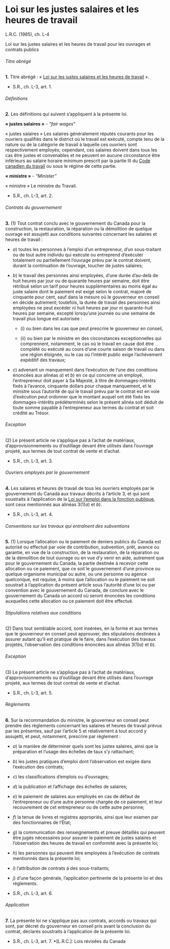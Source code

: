 # Loi sur les justes salaires et les heures de travail

L.R.C. (1985), ch. L-4

Loi sur les justes salaires et les heures de travail pour les ouvrages et contrats publics

###### Titre abrégé

**1.** Titre abrégé : « [Loi sur les justes salaires et les heures de travail](/canada/fra/lois/L/L-4.md) ».

  * S.R., ch. L-3, art. 1.

###### Définitions

**2.** Les définitions qui suivent s’appliquent à la présente loi.

**« justes salaires »** - _“fair wages”_

    

« justes salaires » Les salaires généralement réputés courants pour les ouvriers qualifiés dans le district où le travail est exécuté, compte tenu de la nature ou de la catégorie de travail à laquelle ces ouvriers sont respectivement employés; cependant, ces salaires doivent dans tous les cas être justes et convenables et ne peuvent en aucune circonstance être inférieurs au salaire horaire minimum prescrit par la partie III du [Code canadien du travail](/canada/fra/lois/L/L-2.md) ou sous le régime de cette partie.

**« ministre »** - _“Minister”_

    

« ministre » Le ministre du Travail.

  * S.R., ch. L-3, art. 2.

###### Contrats du gouvernement

**3.** (1) Tout contrat conclu avec le gouvernement du Canada pour la construction, la restauration, la réparation ou la démolition de quelque ouvrage est assujetti aux conditions suivantes concernant les salaires et heures de travail :

  * _a_) toutes les personnes à l’emploi d’un entrepreneur, d’un sous-traitant ou de tout autre individu qui exécute ou entreprend d’exécuter totalement ou partiellement l’ouvrage prévu par le contrat doivent, durant la continuation de l’ouvrage, toucher de justes salaires;

  * _b_) le travail des personnes ainsi employées, d’une durée d’au-delà de huit heures par jour ou de quarante heures par semaine, doit être rétribué selon un tarif pour heures supplémentaires au moins égal au juste salaire dont le paiement est exigé selon le contrat, majoré de cinquante pour cent, sauf dans la mesure où le gouverneur en conseil en décide autrement; toutefois, la durée de travail des personnes ainsi employées ne peut excéder ni huit heures par jour ni quarante-huit heures par semaine, excepté lorsqu’une journée ou une semaine de travail plus longue est autorisée :

    * (i) ou bien dans les cas que peut prescrire le gouverneur en conseil,

    * (ii) ou bien par le ministre en des circonstances exceptionnelles qui comprennent, notamment, le cas où le travail en cause doit être complété ou exécuté au cours d’une courte saison de travail ou dans une région éloignée, ou le cas où l’intérêt public exige l’achèvement expéditif des travaux;

  * _c_) advenant un manquement dans l’exécution de l’une des conditions énoncées aux alinéas _a_) et _b_) en ce qui concerne un employé, l’entrepreneur doit payer à Sa Majesté, à titre de dommages-intérêts fixés à l’avance, cinquante dollars pour chaque manquement, et le ministre sous l’autorité de qui le travail prévu par le contrat est en voie d’exécution peut ordonner que le montant auquel ont été fixés les dommages-intérêts prédéterminés selon le présent alinéa soit déduit de toute somme payable à l’entrepreneur aux termes du contrat et soit crédité au Trésor.

###### Exception

(2) Le présent article ne s’applique pas à l’achat de matériaux, d’approvisionnements ou d’outillage devant être utilisés dans l’ouvrage projeté, aux termes de tout contrat de vente et d’achat.

  * S.R., ch. L-3, art. 3.

###### Ouvriers employés par le gouvernement

**4.** Les salaires et heures de travail de tous les ouvriers employés par le gouvernement du Canada aux travaux décrits à l’article 3, et qui sont soustraits à l’application de la [Loi sur l’emploi dans la fonction publique](/canada/fra/lois/P/P-33.01.md), sont ceux mentionnés aux alinéas 3(1)_a_) et _b_).

  * S.R., ch. L-3, art. 4.

###### Conventions sur les travaux qui entraînent des subventions

**5.** (1) Lorsque l’allocation ou le paiement de deniers publics du Canada est autorisé ou effectué par voie de contribution, subvention, prêt, avance ou garantie, en vue de la construction, de la restauration, de la réparation ou de la démolition de tout ouvrage ou en vue d’y venir en aide, autrement que pour le gouvernement du Canada, la partie destinée à recevoir cette allocation ou ce paiement, que ce soit le gouvernement d’une province ou quelque organisme municipal ou autre, ou une personne ou agence quelconque, est requise, à moins que l’allocation ou le paiement ne soit soustrait à l’application du présent article sous l’autorité d’une loi ou par convention avec le gouvernement du Canada, de conclure avec le gouvernement du Canada un accord où seront énoncées les conditions auxquelles cette allocation ou ce paiement doit être effectué.

###### Stipulations relatives aux conditions

(2) Dans tout semblable accord, sont insérées, en la forme et aux termes que le gouverneur en conseil peut approuver, des stipulations destinées à assurer autant qu’il est pratique de le faire, dans l’exécution des travaux projetés, l’observation des conditions énoncées aux alinéas 3(1)_a_) et _b_).

###### Exception

(3) Le présent article ne s’applique pas à l’achat de matériaux, d’approvisionnements ou d’outillage devant être utilisés dans l’ouvrage projeté, aux termes de tout contrat de vente et d’achat.

  * S.R., ch. L-3, art. 5.

###### Règlements

**6.** Sur la recommandation du ministre, le gouverneur en conseil peut prendre des règlements concernant les salaires et heures de travail prévus par les présentes, sauf par l’article 5 et relativement à tout accord y assujetti, et peut, notamment, prescrire par règlement :

  * _a_) la manière de déterminer quels sont les justes salaires, ainsi que la préparation et l’usage des échelles de taux s’y rattachant;

  * _b_) les justes pratiques d’emploi dont l’observation est exigée dans l’exécution des contrats;

  * _c_) les classifications d’emplois ou d’ouvrages;

  * _d_) la publication et l’affichage des échelles de salaires;

  * _e_) le paiement de salaires aux employés en cas de défaut de l’entrepreneur ou d’une autre personne chargée de ce paiement, et leur recouvrement de cet entrepreneur ou de cette autre personne;

  * _f_) la tenue de livres et registres appropriés, ainsi que leur examen par des fonctionnaires de l’État;

  * _g_) la communication des renseignements et preuve détaillés qui peuvent être jugés nécessaires pour assurer le paiement de justes salaires et l’observation des heures de travail en conformité avec la présente loi;

  * _h_) les personnes qui peuvent être employées à l’exécution de contrats mentionnés dans la présente loi;

  * _i_) l’attribution de contrats à des sous-traitants;

  * _j_) d’une façon générale, l’application pertinente de la présente loi et des règlements.

  * S.R., ch. L-3, art. 6.

###### Application

**7.** La présente loi ne s’applique pas aux contrats, accords ou travaux qui sont, par décret du gouverneur en conseil pris avant la conclusion du contrat, déclarés soustraits à l’application de la présente loi.

  * S.R., ch. L-3, art. 7.
  *[L.R.C.]: Lois révisées du Canada
